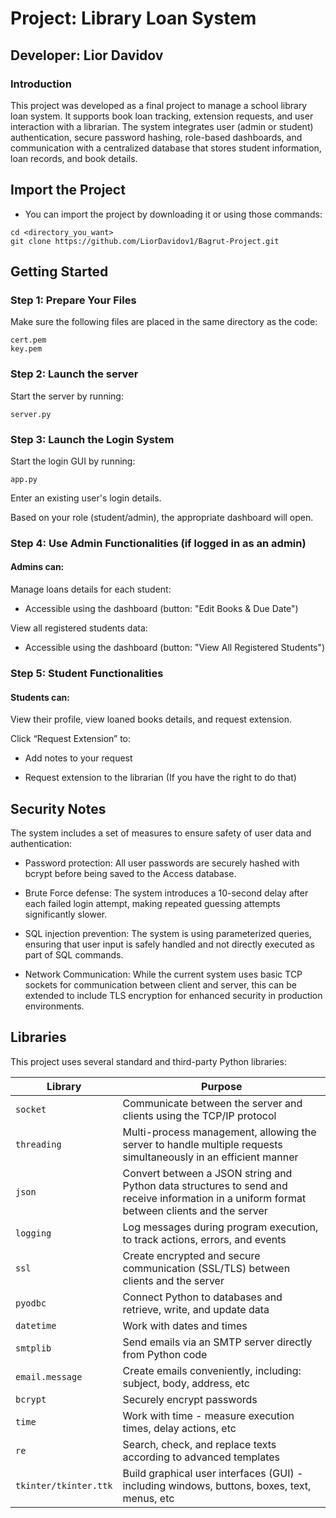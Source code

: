 # Project: Library Loan System

## Developer: Lior Davidov

### Introduction

This project was developed as a final project to manage a school library loan system. It supports book loan tracking, extension requests, and user interaction with a librarian. The system integrates user (admin or student) authentication, secure password hashing, role-based dashboards, and communication with a centralized database that stores student information, loan records, and book details.

## Import the Project

- You can import the project by downloading it or using those commands:
```
cd <directory_you_want>
git clone https://github.com/LiorDavidov1/Bagrut-Project.git
```

## Getting Started

### Step 1: Prepare Your Files

Make sure the following files are placed in the same directory as the code:

```
cert.pem
key.pem
```
### Step 2: Launch the server

Start the server by running:
```
server.py
```

### Step 3: Launch the Login System

Start the login GUI by running:
```
app.py
```
Enter an existing user's login details.

Based on your role (student/admin), the appropriate dashboard will open.

### Step 4: Use Admin Functionalities (if logged in as an admin)

#### Admins can:

Manage loans details for each student:

- Accessible using the dashboard (button: "Edit Books & Due Date")

View all registered students data:

- Accessible using the dashboard (button: "View All Registered Students")

### Step 5: Student Functionalities

#### Students can:

View their profile, view loaned books details, and request extension.

Click “Request Extension” to:

- Add notes to your request

- Request extension to the librarian (If you have the right to do that)

## Security Notes

The system includes a set of measures to ensure safety of user data and authentication:

- Password protection: All user passwords are securely hashed with bcrypt before being saved to the Access database.

- Brute Force defense: The system introduces a 10-second delay after each failed login attempt, making repeated guessing attempts significantly slower.

- SQL injection prevention: The system is using parameterized queries, ensuring that user input is safely handled and not directly executed as part of SQL commands.

- Network Communication: While the current system uses basic TCP sockets for communication between client and server, this can be extended to include TLS encryption for enhanced security in production environments.

## Libraries

This project uses several standard and third-party Python libraries:

| Library                | Purpose                                                                                                                                         |
|------------------------|-------------------------------------------------------------------------------------------------------------------------------------------------|
| `socket`               | Communicate between the server and clients using the TCP/IP protocol                                                                            |
| `threading`            | Multi-process management, allowing the server to handle multiple requests simultaneously in an efficient manner                                 |
| `json`                 | Convert between a JSON string and Python data structures to send and receive information in a uniform format between clients and the server     |
| `logging`              | Log messages during program execution, to track actions, errors, and events                                                                     |
| `ssl`                  | Create encrypted and secure communication (SSL/TLS) between clients and the server                                                              |
| `pyodbc`               | Connect Python to databases and retrieve, write, and update data                                                                                |
| `datetime`             | Work with dates and times                                                                                                                       |
| `smtplib`              | Send emails via an SMTP server directly from Python code                                                                                        |
| `email.message`        | Create emails conveniently, including: subject, body, address, etc                                                                              |
| `bcrypt`               | Securely encrypt passwords                                                                                                                      |
| `time`                 | Work with time - measure execution times, delay actions, etc                                                                                    |
| `re`                   | Search, check, and replace texts according to advanced templates                                                                                |
| `tkinter/tkinter.ttk`  | Build graphical user interfaces (GUI) - including windows, buttons, boxes, text, menus, etc                                                     |

